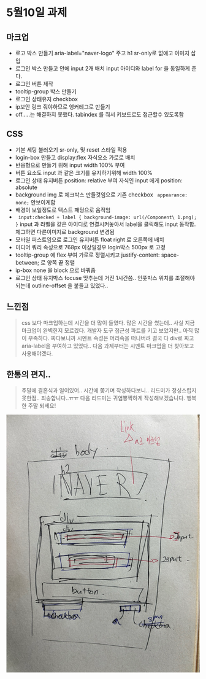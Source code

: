 # 5월10일 과제

## 마크업

- 로고 박스 만들기 aria-label="naver-logo" 주고 h1 sr-only로 없애고 이미지 삽입
- 로그인 박스 만들고 안에 input 2개 배치 input 아이디와 label for 을 동일하게 준다.
- 로그인 버튼 제작
- tooltip-group 박스 만들기
- 로그인 상태유지 checkbox
- ip보안 링크 줘야하므로 앵커테그로 만들기
- off.....는 해결하지 못했다. tabindex 를 줘서 키보드로도 접근할수 있도록함

## CSS

- 기본 세팅 불러오기 sr-only, 및 reset 스타일 적용
- login-box 만들고 display:flex 자식요소 가로로 배치
- 반응형으로 만들기 위해 input width 100% 부여
- 버튼 요소도 input 과 같은 크기를 유지하기위해 width 100%
- 로그인 상태 유지버튼 position: relative 부여 자식인 input 에게 position: absolute
- background img 로 체크박스 만들것임으로 기존 checkbox ` appearance: none;` 안보이게함
- 배경이 보일정도로 텍스트 패딩으로 움직임
- ` input:checked + label {
  background-image: url(/Component\ 1.png);
}` input 과 라벨을 같은 아이디로 연결시켜놓아서 label을 클릭해도 input 동작함. 체그하면 다른이미지로 background 변경됨
- 모바일 퍼스트임으로 로그인 유지버튼 float right 로 오른쪽에 배치
- 미디어 쿼리 속성으로 768px 이상일경우 login박스 500px 로 고정
- tooltip-group 에 flex 부여 가로로 정렬시키고 justify-content: space-between; 로 양쪽 끝 정렬
- ip-box none 을 block 으로 바꿔줌
- 로그인 상태 유지박스 focuse 맞추는데 거진 1시간씀.. 인풋박스 위치를 조절해야되는데 outline-offset 을 붙들고 있었다..

## 느낀점

> css 보다 마크업하는데 시간을 더 많이 들였다. 많은 시간을 썼는데.. 사실 지금 마크업이 완벽한지 모르겠다.
> 개발자 도구 접근성 파트를 키고 보았지만.. 아직 많이 부족하다. 짜다보니까 시멘트 속성은 머리속을 떠나버려 결국 다 div로 짜고 aria-label을 부여하고
> 있었다.. 다음 과제부터는 시멘트 마크업을 더 찾아보고 사용해야겠다.

## 한통의 편지..

> 주말에 결혼식과 일이있어.. 시간에 쫒기며 작성하다보니.. 리드미가 정성스럽지 못한점.. 죄송합니다..ㅠㅠ 다음 리드미는 귀염뽕짝하게 작성해보겠습니다.
> 행복한 주말 되세요!

![alt text](image.png)
